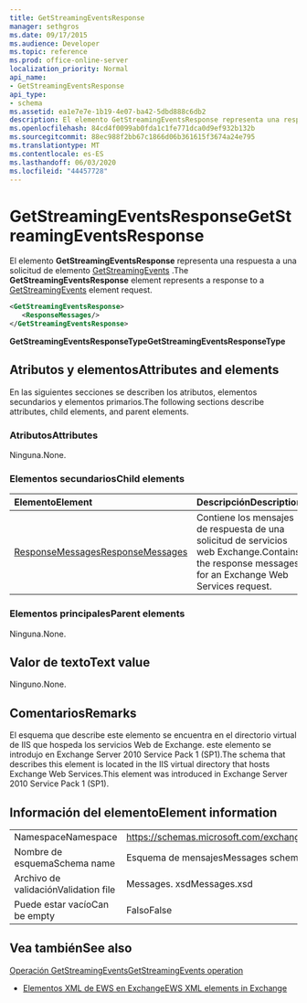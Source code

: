 ```yaml
---
title: GetStreamingEventsResponse
manager: sethgros
ms.date: 09/17/2015
ms.audience: Developer
ms.topic: reference
ms.prod: office-online-server
localization_priority: Normal
api_name:
- GetStreamingEventsResponse
api_type:
- schema
ms.assetid: ea1e7e7e-1b19-4e07-ba42-5dbd888c6db2
description: El elemento GetStreamingEventsResponse representa una respuesta a una solicitud de elemento GetStreamingEvents.
ms.openlocfilehash: 84cd4f0099ab0fda1c1fe771dca0d9ef932b132b
ms.sourcegitcommit: 88ec988f2bb67c1866d06b361615f3674a24e795
ms.translationtype: MT
ms.contentlocale: es-ES
ms.lasthandoff: 06/03/2020
ms.locfileid: "44457728"
---
```

# <a name="getstreamingeventsresponse"></a><span data-ttu-id="062b5-103">GetStreamingEventsResponse</span><span class="sxs-lookup"><span data-stu-id="062b5-103">GetStreamingEventsResponse</span></span>

<span data-ttu-id="062b5-104">El elemento **GetStreamingEventsResponse** representa una respuesta a una solicitud de elemento [GetStreamingEvents](getstreamingevents.md) .</span><span class="sxs-lookup"><span data-stu-id="062b5-104">The **GetStreamingEventsResponse** element represents a response to a [GetStreamingEvents](getstreamingevents.md) element request.</span></span> 
  
```xml
<GetStreamingEventsResponse>
   <ResponseMessages/>
</GetStreamingEventsResponse>
```

 <span data-ttu-id="062b5-105">**GetStreamingEventsResponseType**</span><span class="sxs-lookup"><span data-stu-id="062b5-105">**GetStreamingEventsResponseType**</span></span>
## <a name="attributes-and-elements"></a><span data-ttu-id="062b5-106">Atributos y elementos</span><span class="sxs-lookup"><span data-stu-id="062b5-106">Attributes and elements</span></span>

<span data-ttu-id="062b5-107">En las siguientes secciones se describen los atributos, elementos secundarios y elementos primarios.</span><span class="sxs-lookup"><span data-stu-id="062b5-107">The following sections describe attributes, child elements, and parent elements.</span></span>
  
### <a name="attributes"></a><span data-ttu-id="062b5-108">Atributos</span><span class="sxs-lookup"><span data-stu-id="062b5-108">Attributes</span></span>

<span data-ttu-id="062b5-109">Ninguna.</span><span class="sxs-lookup"><span data-stu-id="062b5-109">None.</span></span>
  
### <a name="child-elements"></a><span data-ttu-id="062b5-110">Elementos secundarios</span><span class="sxs-lookup"><span data-stu-id="062b5-110">Child elements</span></span>

|<span data-ttu-id="062b5-111">**Elemento**</span><span class="sxs-lookup"><span data-stu-id="062b5-111">**Element**</span></span>|<span data-ttu-id="062b5-112">**Descripción**</span><span class="sxs-lookup"><span data-stu-id="062b5-112">**Description**</span></span>|
|:-----|:-----|
|[<span data-ttu-id="062b5-113">ResponseMessages</span><span class="sxs-lookup"><span data-stu-id="062b5-113">ResponseMessages</span></span>](responsemessages.md) <br/> |<span data-ttu-id="062b5-114">Contiene los mensajes de respuesta de una solicitud de servicios web Exchange.</span><span class="sxs-lookup"><span data-stu-id="062b5-114">Contains the response messages for an Exchange Web Services request.</span></span>  <br/> |
   
### <a name="parent-elements"></a><span data-ttu-id="062b5-115">Elementos principales</span><span class="sxs-lookup"><span data-stu-id="062b5-115">Parent elements</span></span>

<span data-ttu-id="062b5-116">Ninguna.</span><span class="sxs-lookup"><span data-stu-id="062b5-116">None.</span></span>
  
## <a name="text-value"></a><span data-ttu-id="062b5-117">Valor de texto</span><span class="sxs-lookup"><span data-stu-id="062b5-117">Text value</span></span>

<span data-ttu-id="062b5-118">Ninguno.</span><span class="sxs-lookup"><span data-stu-id="062b5-118">None.</span></span>
  
## <a name="remarks"></a><span data-ttu-id="062b5-119">Comentarios</span><span class="sxs-lookup"><span data-stu-id="062b5-119">Remarks</span></span>

<span data-ttu-id="062b5-120">El esquema que describe este elemento se encuentra en el directorio virtual de IIS que hospeda los servicios Web de Exchange. este elemento se introdujo en Exchange Server 2010 Service Pack 1 (SP1).</span><span class="sxs-lookup"><span data-stu-id="062b5-120">The schema that describes this element is located in the IIS virtual directory that hosts Exchange Web Services.This element was introduced in Exchange Server 2010 Service Pack 1 (SP1).</span></span>
  
## <a name="element-information"></a><span data-ttu-id="062b5-121">Información del elemento</span><span class="sxs-lookup"><span data-stu-id="062b5-121">Element information</span></span>

|||
|:-----|:-----|
|<span data-ttu-id="062b5-122">Namespace</span><span class="sxs-lookup"><span data-stu-id="062b5-122">Namespace</span></span>  <br/> |https://schemas.microsoft.com/exchange/services/2006/messages  <br/> |
|<span data-ttu-id="062b5-123">Nombre de esquema</span><span class="sxs-lookup"><span data-stu-id="062b5-123">Schema name</span></span>  <br/> |<span data-ttu-id="062b5-124">Esquema de mensajes</span><span class="sxs-lookup"><span data-stu-id="062b5-124">Messages schema</span></span>  <br/> |
|<span data-ttu-id="062b5-125">Archivo de validación</span><span class="sxs-lookup"><span data-stu-id="062b5-125">Validation file</span></span>  <br/> |<span data-ttu-id="062b5-126">Messages. xsd</span><span class="sxs-lookup"><span data-stu-id="062b5-126">Messages.xsd</span></span>  <br/> |
|<span data-ttu-id="062b5-127">Puede estar vacío</span><span class="sxs-lookup"><span data-stu-id="062b5-127">Can be empty</span></span>  <br/> |<span data-ttu-id="062b5-128">Falso</span><span class="sxs-lookup"><span data-stu-id="062b5-128">False</span></span>  <br/> |
   
## <a name="see-also"></a><span data-ttu-id="062b5-129">Vea también</span><span class="sxs-lookup"><span data-stu-id="062b5-129">See also</span></span>



[<span data-ttu-id="062b5-130">Operación GetStreamingEvents</span><span class="sxs-lookup"><span data-stu-id="062b5-130">GetStreamingEvents operation</span></span>](getstreamingevents-operation.md)


- [<span data-ttu-id="062b5-131">Elementos XML de EWS en Exchange</span><span class="sxs-lookup"><span data-stu-id="062b5-131">EWS XML elements in Exchange</span></span>](ews-xml-elements-in-exchange.md)

